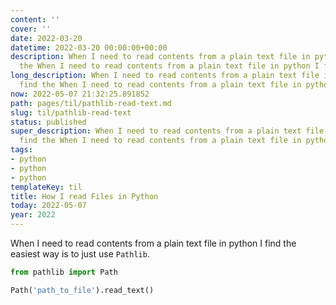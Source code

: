 ```yaml
---
content: ''
cover: ''
date: 2022-03-20
datetime: 2022-03-20 00:00:00+00:00
description: When I need to read contents from a plain text file in python I find
  the When I need to read contents from a plain text file in python I find the
long_description: When I need to read contents from a plain text file in python I
  find the When I need to read contents from a plain text file in python I find the
now: 2022-05-07 21:32:25.891852
path: pages/til/pathlib-read-text.md
slug: til/pathlib-read-text
status: published
super_description: When I need to read contents from a plain text file in python I
  find the When I need to read contents from a plain text file in python I find the
tags:
- python
- python
- python
templateKey: til
title: How I read Files in Python
today: 2022-05-07
year: 2022
---
```


When I need to read contents from a plain text file in python I find the
easiest way is to just use `Pathlib`.

``` python
from pathlib import Path

Path('path_to_file').read_text()
```